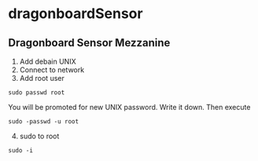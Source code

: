 # dragonboardSensor
## Dragonboard Sensor Mezzanine
1. Add debain UNIX
2. Connect to network
3. Add root user
```
sudo passwd root
```
You will be promoted for new UNIX password. Write it down.
Then execute
```
sudo -passwd -u root
```
4. sudo to root
```
sudo -i
```
